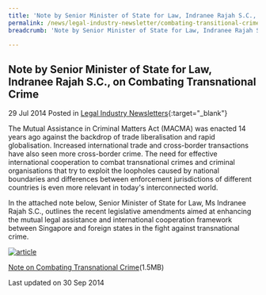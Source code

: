 ```yaml
---
title: 'Note by Senior Minister of State for Law, Indranee Rajah S.C., on Combating Transnational Crime'
permalink: /news/legal-industry-newsletter/combating-transitional-crime/
breadcrumb: 'Note by Senior Minister of State for Law, Indranee Rajah S.C., on Combating Transnational Crime'

---
```



<style>
  .image {width: 200px;}
  .image img {max-width: 100%;}
</style>

Note by Senior Minister of State for Law, Indranee Rajah S.C., on Combating Transnational Crime
---

29 Jul 2014 Posted in [Legal Industry Newsletters](/news/legal-industry-newsletters/){:target="_blank"}

The Mutual Assistance in Criminal Matters Act (MACMA) was enacted 14 years ago against the backdrop of trade liberalisation and rapid globalisation. Increased international trade and cross-border transactions have also seen more cross-border crime. The need for effective international cooperation to combat transnational crimes and criminal organisations that try to exploit the loopholes caused by national boundaries and differences between enforcement jurisdictions of different countries is even more relevant in today's interconnected world.

In the attached note below, Senior Minister of State for Law, Ms Indranee Rajah S.C., outlines the recent legislative amendments aimed at enhancing the mutual legal assistance and international cooperation framework between Singapore and foreign states in the fight against transnational crime.

<div class="image">
  <a href="/files/MACMA_2014_Newsletter.pdf/">
    <img src="/images/1412049820721.jpg/" alt="article" title="article">
  </a>
</div>

<a href="/files/MACMA_2014_Newsletter.pdf/">Note on Combating Transnational Crime</a>(1.5MB)

<p class="right-side-updated">Last updated on 30 Sep 2014</p>
